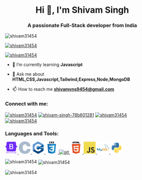 <h1 align="center">Hi 👋, I'm Shivam Singh</h1>
<h3 align="center">A passionate Full-Stack developer from India</h3>

<p align="left"> <img src="https://komarev.com/ghpvc/?username=shivam31454&label=Profile%20views&color=0e75b6&style=flat" alt="shivam31454" /> </p>

<p align="left"> <a href="https://github.com/ryo-ma/github-profile-trophy"><img src="https://github-profile-trophy.vercel.app/?username=shivam31454" alt="shivam31454" /></a> </p>

<p align="left"> <a href="https://twitter.com/shivam31454" target="blank"><img src="https://img.shields.io/twitter/follow/shivam31454?logo=twitter&style=for-the-badge" alt="shivam31454" /></a> </p>

- 🌱 I’m currently learning **Javascript**

- 💬 Ask me about **HTML,CSS,Javascript,Tailwind,Express,Node,MongoDB**

- 📫 How to reach me **shivamvns9454@gmail.com**

<h3 align="left">Connect with me:</h3>
<p align="left">
<a href="https://twitter.com/shivam31454" target="blank"><img align="center" src="https://raw.githubusercontent.com/rahuldkjain/github-profile-readme-generator/master/src/images/icons/Social/twitter.svg" alt="shivam31454" height="30" width="40" /></a>
<a href="https://linkedin.com/in/shivam-singh-78b601281" target="blank"><img align="center" src="https://raw.githubusercontent.com/rahuldkjain/github-profile-readme-generator/master/src/images/icons/Social/linked-in-alt.svg" alt="shivam-singh-78b601281" height="30" width="40" /></a>
<a href="https://www.hackerrank.com/shivam31454" target="blank"><img align="center" src="https://raw.githubusercontent.com/rahuldkjain/github-profile-readme-generator/master/src/images/icons/Social/hackerrank.svg" alt="shivam31454" height="30" width="40" /></a>
<a href="https://www.leetcode.com/shivam31454" target="blank"><img align="center" src="https://raw.githubusercontent.com/rahuldkjain/github-profile-readme-generator/master/src/images/icons/Social/leet-code.svg" alt="shivam31454" height="30" width="40" /></a>
</p>

<h3 align="left">Languages and Tools:</h3>
<p align="left"> <a href="https://getbootstrap.com" target="_blank" rel="noreferrer"> <img src="https://raw.githubusercontent.com/devicons/devicon/master/icons/bootstrap/bootstrap-plain-wordmark.svg" alt="bootstrap" width="40" height="40"/> </a> <a href="https://www.cprogramming.com/" target="_blank" rel="noreferrer"> <img src="https://raw.githubusercontent.com/devicons/devicon/master/icons/c/c-original.svg" alt="c" width="40" height="40"/> </a> <a href="https://www.w3schools.com/cpp/" target="_blank" rel="noreferrer"> <img src="https://raw.githubusercontent.com/devicons/devicon/master/icons/cplusplus/cplusplus-original.svg" alt="cplusplus" width="40" height="40"/> </a> <a href="https://www.w3schools.com/css/" target="_blank" rel="noreferrer"> <img src="https://raw.githubusercontent.com/devicons/devicon/master/icons/css3/css3-original-wordmark.svg" alt="css3" width="40" height="40"/> </a> <a href="https://git-scm.com/" target="_blank" rel="noreferrer"> <img src="https://www.vectorlogo.zone/logos/git-scm/git-scm-icon.svg" alt="git" width="40" height="40"/> </a> <a href="https://www.w3.org/html/" target="_blank" rel="noreferrer"> <img src="https://raw.githubusercontent.com/devicons/devicon/master/icons/html5/html5-original-wordmark.svg" alt="html5" width="40" height="40"/> </a> <a href="https://developer.mozilla.org/en-US/docs/Web/JavaScript" target="_blank" rel="noreferrer"> <img src="https://raw.githubusercontent.com/devicons/devicon/master/icons/javascript/javascript-original.svg" alt="javascript" width="40" height="40"/> </a> <a href="https://www.mysql.com/" target="_blank" rel="noreferrer"> <img src="https://raw.githubusercontent.com/devicons/devicon/master/icons/mysql/mysql-original-wordmark.svg" alt="mysql" width="40" height="40"/> </a> <a href="https://www.python.org" target="_blank" rel="noreferrer"> <img src="https://raw.githubusercontent.com/devicons/devicon/master/icons/python/python-original.svg" alt="python" width="40" height="40"/> </a> </p>

<p><img align="left" src="https://github-readme-stats.vercel.app/api/top-langs?username=shivam31454&show_icons=true&locale=en&layout=compact" alt="shivam31454" /></p>

<p>&nbsp;<img align="center" src="https://github-readme-stats.vercel.app/api?username=shivam31454&show_icons=true&locale=en" alt="shivam31454" /></p>

<p><img align="center" src="https://github-readme-streak-stats.herokuapp.com/?user=shivam31454&" alt="shivam31454" /></p>
